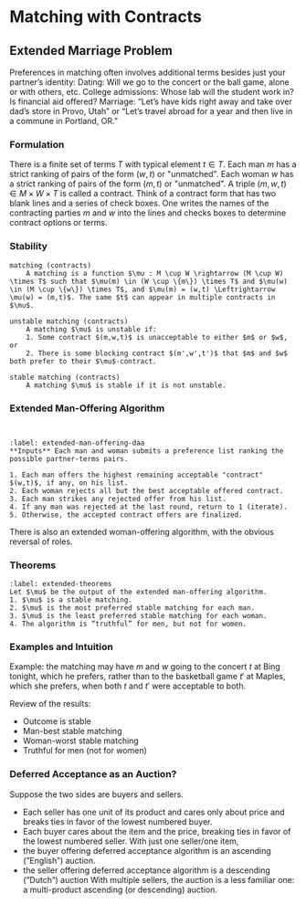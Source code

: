 # Matching with Contracts

## Extended Marriage Problem

Preferences in matching often involves additional terms besides just your partner’s identity:
Dating: Will we go to the concert or the ball game, alone or with others, etc.
College admissions: Whose lab will the student work in? Is financial aid offered?
Marriage: “Let’s have kids right away and take over dad’s store in Provo, Utah” or “Let’s travel abroad for a year and then live in a commune in Portland, OR.”

### Formulation

There is a finite set of terms ${T}$ with typical element $t \in {T}$. Each man $m$ has a strict ranking of pairs of the form $(w,t)$ or "unmatched". Each woman $w$ has a strict ranking of pairs of the form $(m,t)$ or "unmatched". A triple $(m,w,t) \in {M} \times {W} \times {T}$ is called a contract. Think of a contract form that has two blank lines and a series of check boxes. One writes the names of the contracting parties $m$ and $w$ into the lines and checks boxes to determine contract options or terms.

### Stability

```{glossary}
matching (contracts)
    A matching is a function $\mu : M \cup W \rightarrow (M \cup W) \times T$ such that $\mu(m) \in (W \cup \{m\}) \times T$ and $\mu(w) \in (M \cup \{w\}) \times T$, and $\mu(m) = (w,t) \Leftrightarrow \mu(w) = (m,t)$. The same $t$ can appear in multiple contracts in $\mu$.

unstable matching (contracts)
    A matching $\mu$ is unstable if:
    1. Some contract $(m,w,t)$ is unacceptable to either $m$ or $w$, or
    2. There is some blocking contract $(m',w',t')$ that $m$ and $w$ both prefer to their $\mu$-contract.

stable matching (contracts)
    A matching $\mu$ is stable if it is not unstable.
```

### Extended Man-Offering Algorithm

```{index} extended man-offering DAA
```

```{index} extended woman-offering DAA
```

```{prf:algorithm} Extended Man-Offering Algorithm
:label: extended-man-offering-daa
**Inputs** Each man and woman submits a preference list ranking the possible partner-terms pairs.

1. Each man offers the highest remaining acceptable "contract" $(w,t)$, if any, on his list.
2. Each woman rejects all but the best acceptable offered contract.
3. Each man strikes any rejected offer from his list.
4. If any man was rejected at the last round, return to 1 (iterate).
5. Otherwise, the accepted contract offers are finalized.
```

There is also an extended woman-offering algorithm, with the obvious reversal of roles.

### Theorems

```{prf:theorem} Extended Matching Theorems
:label: extended-theorems
Let $\mu$ be the output of the extended man-offering algorithm. 
1. $\mu$ is a stable matching.
2. $\mu$ is the most preferred stable matching for each man.
3. $\mu$ is the least preferred stable matching for each woman.
4. The algorithm is “truthful” for men, but not for women.
```

### Examples and Intuition

Example: the matching may have $m$ and $w$ going to the concert $t$ at Bing tonight, which he prefers, rather than to the basketball game $t'$ at Maples, which she prefers, when both $t$ and $t'$ were acceptable to both.

Review of the results:

* Outcome is stable
* Man-best stable matching
* Woman-worst stable matching
* Truthful for men (not for women)

### Deferred Acceptance as an Auction?

Suppose the two sides are buyers and sellers.

* Each seller has one unit of its product and cares only about price and breaks ties in favor of the lowest numbered buyer.  
* Each buyer cares about the item and the price, breaking ties in favor of the lowest numbered seller.
With just one seller/one item,
* the buyer offering deferred acceptance algorithm is an ascending (”English”) auction.
* the seller offering deferred acceptance algorithm is a descending (”Dutch”) auction
With multiple sellers, the auction is a less familiar one: a multi-product ascending (or descending) auction.

